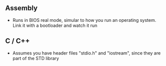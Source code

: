 ## Assembly
- Runs in BIOS real mode, simular to how you run an operating system. Link it with a bootloader and watch it run

## C / C++
- Assumes you have header files "stdio.h" and "iostream", since they are part of the STD library
